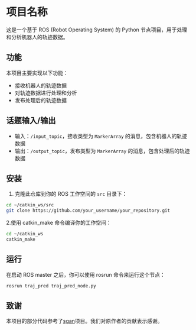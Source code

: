 # 项目名称

这是一个基于 ROS (Robot Operating System) 的 Python 节点项目，用于处理和分析机器人的轨迹数据。

## 功能

本项目主要实现以下功能：

- 接收机器人的轨迹数据
- 对轨迹数据进行处理和分析
- 发布处理后的轨迹数据

## 话题输入/输出

- 输入：`/input_topic`，接收类型为 `MarkerArray` 的消息，包含机器人的轨迹数据
- 输出：`/output_topic`，发布类型为 `MarkerArray` 的消息，包含处理后的轨迹数据

## 安装

1. 克隆此仓库到你的 ROS 工作空间的 `src` 目录下：

```bash
cd ~/catkin_ws/src
git clone https://github.com/your_username/your_repository.git
```

2.使用 catkin_make 命令编译你的工作空间：
```bash
cd ~/catkin_ws
catkin_make
```

## 运行
在启动 ROS master 之后，你可以使用 rosrun 命令来运行这个节点：
```bash
rosrun traj_pred traj_pred_node.py
```

## 致谢
本项目的部分代码参考了[sgan](https://github.com/agrimgupta92/sgan)项目。我们对原作者的贡献表示感谢。
